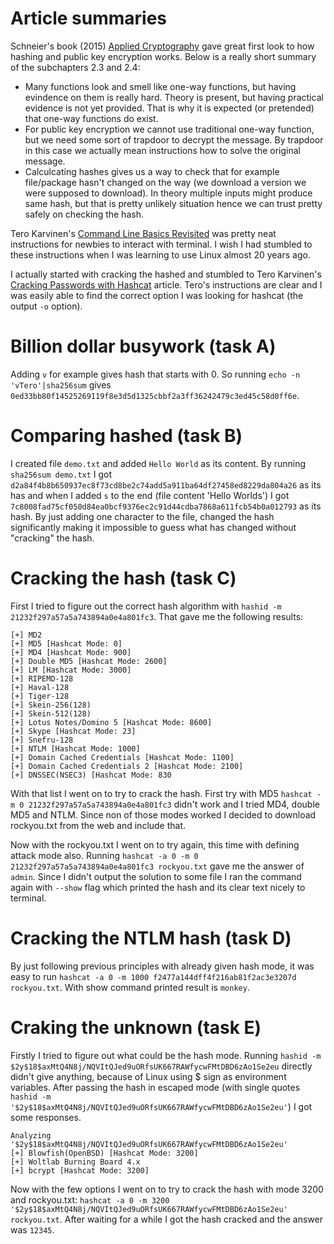 # Article summaries
Schneier's book (2015) [Applied Cryptography](https://learning.oreilly.com/library/view/applied-cryptography-protocols/9781119096726/10_chap02.html#chap02-sec003) gave great first look to how hashing and public key encryption works. Below is a really short summary of the subchapters 2.3 and 2.4:
- Many functions look and smell like one-way functions, but having evindence on them is really hard. Theory is present, but having practical evidence is not yet provided. That is why it is expected (or pretended) that one-way functions do exist.
- For public key encryption we cannot use traditional one-way function, but we need some sort of trapdoor to decrypt the message. By trapdoor in this case we actually mean instructions how to solve the original message.
- Calculcating hashes gives us a way to check that for example file/package hasn't changed on the way (we download a version we were supposed to download). In theory multiple inputs might produce same hash, but that is pretty unlikely situation hence we can trust pretty safely on checking the hash.

Tero Karvinen's [Command Line Basics Revisited](https://terokarvinen.com/2020/command-line-basics-revisited/) was pretty neat instructions for newbies to interact with terminal. I wish I had stumbled to these instructions when I was learning to use Linux almost 20 years ago.

I actually started with cracking the hashed and stumbled to Tero Karvinen's [Cracking Passwords with Hashcat](https://terokarvinen.com/2022/cracking-passwords-with-hashcat/) article. Tero's instructions are clear and I was easily able to find the correct option I was looking for hashcat (the output `-o` option).

# Billion dollar busywork (task A)
Adding `v` for example gives hash that starts with 0. So running `echo -n 'vTero'|sha256sum` gives `0ed33bb80f14525269119f8e3d5d1325cbbf2a3ff36242479c3ed45c58d0ff6e`.

# Comparing hashed (task B)
I created file `demo.txt` and added `Hello World` as its content. By running `sha256sum demo.txt` I got `d2a84f4b8b650937ec8f73cd8be2c74add5a911ba64df27458ed8229da804a26` as its has and when I added `s` to the end (file content 'Hello Worlds') I got `7c8008fad75cf050d84ea0bcf9376ec2c91d44cdba7868a611fcb54b0a012793` as its hash. By just adding one character to the file, changed the hash significantly making it impossible to guess what has changed without "cracking" the hash.

# Cracking the hash (task C)
First I tried to figure out the correct hash algorithm with `hashid -m 21232f297a57a5a743894a0e4a801fc3`. That gave me the following results:
```
[+] MD2 
[+] MD5 [Hashcat Mode: 0]
[+] MD4 [Hashcat Mode: 900]
[+] Double MD5 [Hashcat Mode: 2600]
[+] LM [Hashcat Mode: 3000]
[+] RIPEMD-128 
[+] Haval-128 
[+] Tiger-128 
[+] Skein-256(128) 
[+] Skein-512(128) 
[+] Lotus Notes/Domino 5 [Hashcat Mode: 8600]
[+] Skype [Hashcat Mode: 23]
[+] Snefru-128 
[+] NTLM [Hashcat Mode: 1000]
[+] Domain Cached Credentials [Hashcat Mode: 1100]
[+] Domain Cached Credentials 2 [Hashcat Mode: 2100]
[+] DNSSEC(NSEC3) [Hashcat Mode: 830
```
With that list I went on to try to crack the hash. First try with MD5 `hashcat -m 0 21232f297a57a5a743894a0e4a801fc3` didn't work and I tried MD4, double MD5 and NTLM. Since non of those modes worked I decided to download rockyou.txt from the web and include that.

Now with the rockyou.txt I went on to try again, this time with defining attack mode also. Running `hashcat -a 0 -m 0 21232f297a57a5a743894a0e4a801fc3 rockyou.txt` gave me the answer of `admin`. Since I didn't output the solution to some file I ran the command again with `--show` flag which printed the hash and its clear text nicely to terminal.

# Cracking the NTLM hash (task D)
By just following previous principles with already given hash mode, it was easy to run `hashcat -a 0 -m 1000 f2477a144dff4f216ab81f2ac3e3207d rockyou.txt`. With show command printed result is `monkey`.

# Craking the unknown (task E)
Firstly I tried to figure out what could be the hash mode. Running `hashid -m $2y$18$axMtQ4N8j/NQVItQJed9uORfsUK667RAWfycwFMtDBD6zAo1Se2eu` directly didn't give anything, because of Linux using $ sign as environment variables. After passing the hash in escaped mode (with single quotes `hashid -m '$2y$18$axMtQ4N8j/NQVItQJed9uORfsUK667RAWfycwFMtDBD6zAo1Se2eu'`) I got some responses.
```
Analyzing '$2y$18$axMtQ4N8j/NQVItQJed9uORfsUK667RAWfycwFMtDBD6zAo1Se2eu'
[+] Blowfish(OpenBSD) [Hashcat Mode: 3200]
[+] Woltlab Burning Board 4.x 
[+] bcrypt [Hashcat Mode: 3200]
```

Now with the few options I went on to try to crack the hash with mode 3200 and rockyou.txt: `hashcat -a 0 -m 3200 '$2y$18$axMtQ4N8j/NQVItQJed9uORfsUK667RAWfycwFMtDBD6zAo1Se2eu' rockyou.txt`. After waiting for a while I got the hash cracked and the answer was `12345`.

